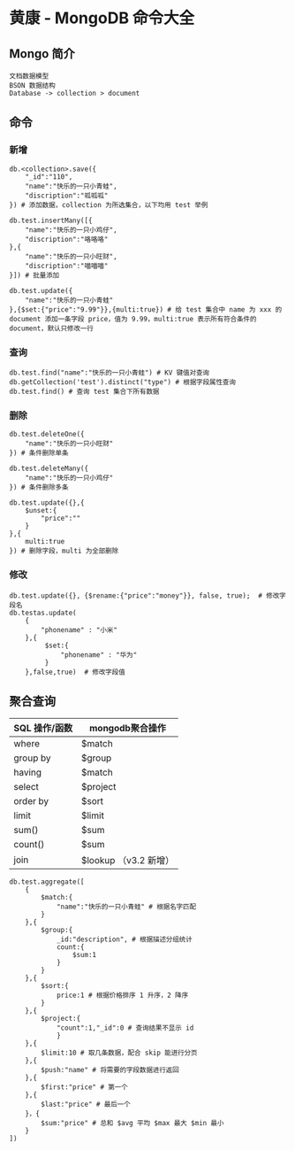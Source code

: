 # 黄康 - MongoDB 命令大全

## Mongo 简介

```shell
文档数据模型
BSON 数据结构
Database -> collection > document
```

## 命令

### 新增

```shell
db.<collection>.save({
    "_id":"110",
    "name":"快乐的一只小青蛙",
    "discription":"呱呱呱"
}) # 添加数据，collection 为所选集合，以下均用 test 举例

db.test.insertMany([{
    "name":"快乐的一只小鸡仔",
    "discription":"咯咯咯"
},{
    "name":"快乐的一只小旺财",
    "discription":"喵喵喵"
}]) # 批量添加

db.test.update({
    "name":"快乐的一只小青蛙"
},{$set:{"price":"9.99"}},{multi:true}) # 给 test 集合中 name 为 xxx 的 document 添加一条字段 price，值为 9.99，multi:true 表示所有符合条件的 document，默认只修改一行
```

### 查询

```shell
db.test.find("name":"快乐的一只小青蛙") # KV 键值对查询
db.getCollection('test').distinct("type") # 根据字段属性查询
db.test.find() # 查询 test 集合下所有数据
```

### 删除

```shell
db.test.deleteOne({
    "name":"快乐的一只小旺财"
}) # 条件删除单条

db.test.deleteMany({
    "name":"快乐的一只小鸡仔"
}) # 条件删除多条

db.test.update({},{
    $unset:{
        "price":""
    }
},{
    multi:true
}) # 删除字段，multi 为全部删除
```

### 修改

```shell
db.test.update({}, {$rename:{"price":"money"}}, false, true);  # 修改字段名
db.testas.update( 
	{ 
		"phonename" : "小米" 
	},{
   		 $set:{
   			 "phonename" : "华为"
   		 } 
   	},false,true)  # 修改字段值

```

## 聚合查询

| SQL 操作/函数 | mongodb聚合操作       |
| ------------- | --------------------- |
| where         | $match                |
| group by      | $group                |
| having        | $match                |
| select        | $project              |
| order by      | $sort                 |
| limit         | $limit                |
| sum()         | $sum                  |
| count()       | $sum                  |
| join          | $lookup （v3.2 新增） |

```shell
db.test.aggregate([
    {
        $match:{
            "name":"快乐的一只小青蛙" # 根据名字匹配
        }
    },{
        $group:{
            _id:"description", # 根据描述分组统计
            count:{
                $sum:1
            }
        }
    },{
        $sort:{
            price:1 # 根据价格排序 1 升序，2 降序
        }
    },{
        $project:{
            "count":1,"_id":0 # 查询结果不显示 id
            }
    },{
        $limit:10 # 取几条数据，配合 skip 能进行分页
    },{
        $push:"name" # 将需要的字段数据进行返回
    },{
        $first:"price" # 第一个
    },{
        $last:"price" # 最后一个
    }，{
        $sum:"price" # 总和 $avg 平均 $max 最大 $min 最小
    }
])
```


